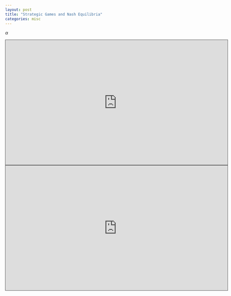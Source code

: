 ```yaml
---
layout: post
title: "Strategic Games and Nash Equilibria"
categories: misc
---
```



$\alpha$




<iframe src="https://york.cloud.panopto.eu/Panopto/Pages/Embed.aspx?id=4e87ba13-ee55-482a-ac46-adb401469b31&autoplay=false&offerviewer=true&showtitle=true&showbrand=false&captions=false&interactivity=all" height="405" width="720" style="border: 1px solid #464646;" allowfullscreen allow="autoplay"></iframe>



<iframe src="https://york.cloud.panopto.eu/Panopto/Pages/Embed.aspx?id=e1ee0f19-226d-46c8-bd28-adb401543c82&autoplay=false&offerviewer=true&showtitle=true&showbrand=false&captions=false&interactivity=all" height="405" width="720" style="border: 1px solid #464646;" allowfullscreen allow="autoplay"></iframe>